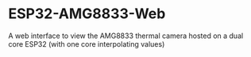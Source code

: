 # ESP32-AMG8833-Web
A web interface to view the AMG8833 thermal camera hosted on a dual core ESP32 (with one core interpolating values)
